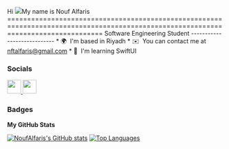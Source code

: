 Hi ![](https://user-images.githubusercontent.com/18350557/176309783-0785949b-9127-417c-8b55-ab5a4333674e.gif)My name is Nouf Alfaris ====================================================================================================================================  Software Engineering Student ----------------------------  * 🌍  I'm based in Riyadh * ✉️  You can contact me at [nftalfaris@gmail.com](mailto:nftalfaris@gmail.com) * 🧠  I'm learning SwiftUI

 ### Socials  <p align="left"> <a href="https://www.github.com/NoufAlfaris" target="_blank" rel="noreferrer"> <picture> <source media="(prefers-color-scheme: dark)" srcset="https://raw.githubusercontent.com/danielcranney/readme-generator/main/public/icons/socials/github-dark.svg" /> <source media="(prefers-color-scheme: light)" srcset="https://raw.githubusercontent.com/danielcranney/readme-generator/main/public/icons/socials/github.svg" /> <img src="https://raw.githubusercontent.com/danielcranney/readme-generator/main/public/icons/socials/github.svg" width="32" height="32" /> </picture> </a> <a href="https://www.linkedin.com/in/Nouf-alfaris-4b3335268" target="_blank" rel="noreferrer"> <picture> <source media="(prefers-color-scheme: dark)" srcset="https://raw.githubusercontent.com/danielcranney/readme-generator/main/public/icons/socials/linkedin-dark.svg" /> <source media="(prefers-color-scheme: light)" srcset="https://raw.githubusercontent.com/danielcranney/readme-generator/main/public/icons/socials/linkedin.svg" /> <img src="https://raw.githubusercontent.com/danielcranney/readme-generator/main/public/icons/socials/linkedin.svg" width="32" height="32" /> </picture> </a></p>
### Badges

<b>My GitHub Stats</b>

<a href="http://www.github.com/NoufAlfaris"><img src="https://github-readme-stats.vercel.app/api?username=NoufAlfaris&show_icons=true&hide=&count_private=true&title_color=64748b&text_color=ffffff&icon_color=64748b&bg_color=1c1917&hide_border=true&show_icons=true" alt="NoufAlfaris's GitHub stats" /></a>
<a href="https://github.com/NoufAlfaris" align="left"><img src="https://github-readme-stats.vercel.app/api/top-langs/?username=NoufAlfaris&langs_count=10&title_color=64748b&text_color=ffffff&icon_color=64748b&bg_color=1c1917&hide_border=true&locale=en&custom_title=Top%20%Languages" alt="Top Languages" /></a>

